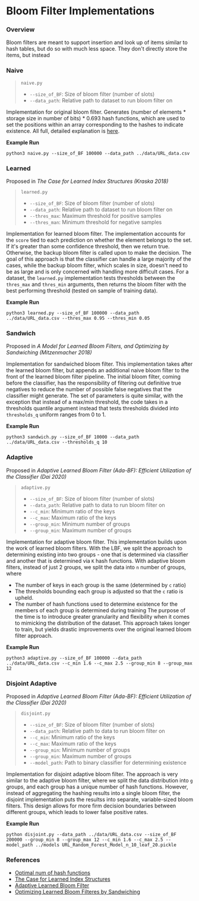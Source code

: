 # Bloom Filter Implementations

### Overview
Bloom filters are meant to support insertion and look up of items similar to hash tables, but do so with much less space. They don't directly store the items, but instead

### Naive
> `naive.py`
> * `--size_of_BF`: Size of bloom filter (number of slots)
> * `--data_path`: Relative path to dataset to run bloom filter on

Implementation for original bloom filter. Generates (number of elements * storage size in number of bits) * 0.693 hash functions, which are used to set the positions within an array corresponding to the hashes to indicate existence. All full, detailed explanation is [here](https://freecontent.manning.com/all-about-bloom-filters/).

**Example Run**
```
python3 naive.py --size_of_BF 100000 --data_path ../data/URL_data.csv
```

### Learned
Proposed in *The Case for Learned Index Structures (Kraska 2018)*
> `learned.py`
> * `--size_of_BF`: Size of bloom filter (number of slots)
> * `--data_path`: Relative path to dataset to run bloom filter on
> * `--thres_max`: Maximum threshold for positive samples
> * `--thres_man`: Minimum threshold for negative samples

Implementation for learned bloom filter. The implementation accounts for the `score` tied to each prediction on whether the element belongs to the set. If it's greater than some confidence threshold, then we return true. Otherwise, the backup bloom filter is called upon to make the decision. The goal of this approach is that the classifier can handle a large majority of the cases, while the backup bloom filter, which scales in size, doesn't need to be as large and is only concerned with handling more difficult cases. For a dataset, the `learned.py` implementation tests thresholds between the `thres_max` and `thres_min` arguments, then returns the bloom filter with the best performing threshold (tested on sample of training data).

**Example Run**
```
python3 learned.py --size_of_BF 100000 --data_path ../data/URL_data.csv --thres_max 0.95 --thres_min 0.05
```

### Sandwich
Proposed in *A Model for Learned Bloom Filters, and Optimizing by Sandwiching (Mitzenmacher 2018)*

Implementation for sandwiched bloom filter. This implementation takes after the learned bloom filter, but appends an additional naive bloom filter to the front of the learned bloom filter pipeline. The initial bloom filter, coming before the classifier, has the responsibility of filtering out definitive true negatives to reduce the number of possible false negatives that the classifier might generate. The set of parameters is quite similar, with the exception that instead of a max/min threshold, the code takes in a thresholds quantile argument instead that tests thresholds divided into `thresholds_q` uniform ranges from 0 to 1.

**Example Run**
```
python3 sandwich.py --size_of_BF 10000 --data_path ../data/URL_data.csv --thresholds_q 10
```

### Adaptive
Proposed in *Adaptive Learned Bloom Filter (Ada-BF): Efficient Utilization of the Classifier (Dai 2020)*
> `adaptive.py`
> * `--size_of_BF`: Size of bloom filter (number of slots)
> * `--data_path`: Relative path to data to run bloom filter on
> * `--c_min`: Minimum ratio of the keys
> * `--c_max`: Maximum ratio of the keys
> * `--group_min`: Minimum number of groups
> * `--group_min`: Maximum number of groups

Implementation for adaptive bloom filter. This implementation builds upon the work of learned bloom filters. With the LBF, we split the approach to determining existing into two groups - one that is determined via classifier and another that is determined via `K` hash functions. With adaptive bloom filters, instead of just 2 groups, we split the data into `n` number of groups, where
* The number of keys in each group is the same (determined by `c` ratio)
* The thresholds bounding each group is adjusted so that the `c` ratio is upheld.
* The number of hash functions used to determine existence for the members of each group is determined during training
The purpose of the time is to introduce greater granularity and flexibility when it comes to mimicking the distribution of the dataset. This approach takes longer to train, but yields drastic improvements over the original learned bloom filter approach.

**Example Run**
```
python3 adaptive.py --size_of_BF 100000 --data_path ../data/URL_data.csv --c_min 1.6 --c_max 2.5 --group_min 8 --group_max 12
```

### Disjoint Adaptive
Proposed in *Adaptive Learned Bloom Filter (Ada-BF): Efficient Utilization of the Classifier (Dai 2020)*
> `disjoint.py`
> * `--size_of_BF`: Size of bloom filter (number of slots)
> * `--data_path`: Relative path to data to run bloom filter on
> * `--c_min`: Minimum ratio of the keys
> * `--c_max`: Maximum ratio of the keys
> * `--group_min`: Minimum number of groups
> * `--group_min`: Maximum number of groups
> * `--model_path`: Path to binary classifier for determining existence

Implementation for disjoint adaptive bloom filter. The approach is very similar to the adaptive bloom filter, where we split the data distribution into `g` groups, and each group has a unique number of hash functions. However, instead of aggregating the hashing results into a single bloom filter, the disjoint implementation puts the resultss into separate, variable-sized bloom filters. This design allows for more firm decision boundaries between different groups, which leads to lower false positive rates.

**Example Run**
```
python disjoint.py --data_path ../data/URL_data.csv --size_of_BF 200000 --group_min 8 --group_max 12 --c_min 1.6 --c_max 2.5 --model_path ../models URL_Random_Forest_Model_n_10_leaf_20.pickle
```

### References
* [Optimal num of hash functions](https://freecontent.manning.com/all-about-bloom-filters/)
* [The Case for Learned Index Structures](https://arxiv.org/abs/1712.01208)
* [Adaptive Learned Bloom Filter](https://openreview.net/pdf?id=rJlNKCNtPB)
* [Optimizing Learned Bloom Filteres by Sandwiching](https://www.arxiv-vanity.com/papers/1803.01474/)